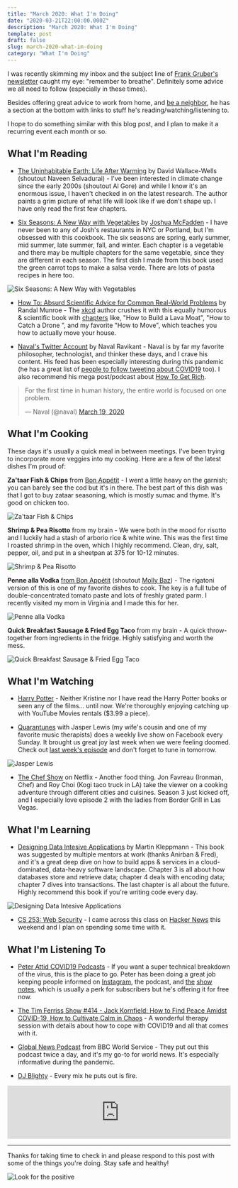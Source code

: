 ```yaml
---
title: "March 2020: What I'm Doing"
date: "2020-03-21T22:00:00.000Z"
description: "March 2020: What I'm Doing"
template: post
draft: false
slug: march-2020-what-im-doing
category: "What I'm Doing"
---
```


<div id="fb-root"></div>
<script async defer crossorigin="anonymous" src="https://connect.facebook.net/en_US/sdk.js#xfbml=1&version=v6.0&appId=83803125734&autoLogAppEvents=1"></script>

I was recently skimming my inbox and the subject line of [Frank Gruber's newsletter](https://tinyletter.com/frankgruber) caught my eye: "remember to breathe". Definitely some advice we all need to follow (especially in these times).

Besides offering great advice to work from home, and [be a neighbor](https://beaneighborcampaign.com/), he has a section at the bottom with links to stuff he's reading/watching/listening to.

I hope to do something similar with this blog post, and I plan to make it a recurring event each month or so.

## What I'm Reading

- [The Uninhabitable Earth: Life After Warming](https://www.amazon.com/dp/B07GVPFH5V/ref=dp-kindle-redirect?_encoding=UTF8&btkr=1) by David Wallace-Wells (shoutout Naveen Selvadurai) - I've been interested in climate change since the early 2000s (shoutout Al Gore) and while I know it's an enormous issue, I haven't checked in on the latest research. The author paints a grim picture of what life will look like if we don't shape up. I have only read the first few chapters.

- [Six Seasons: A New Way with Vegetables](https://www.amazon.com/dp/B01L83TSVE/ref=dp-kindle-redirect?_encoding=UTF8&btkr=1) by [Joshua McFadden](https://twitter.com/joshua_mcfadden) - I have never been to any of Josh's restaurants in NYC or Portland, but I'm obsessed with this cookbook. The six seasons are spring, early summer, mid summer, late summer, fall, and winter. Each chapter is a vegetable and there may be multiple chapters for the same vegetable, since they are different in each season. The first dish I made from this book used the green carrot tops to make a salsa verde. There are lots of pasta recipes in here too.

![Six Seasons: A New Way with Vegetables](/media/2020-03-21-wid/book-0.jpg)

- [How To: Absurd Scientific Advice for Common Real-World Problems](https://www.amazon.com/dp/B07NCQTJV3/ref=dp-kindle-redirect?_encoding=UTF8&btkr=1) by Randal Munroe - The [xkcd](https://xkcd.com/) author crushes it with this equally humorous & scientific book with [chapters](https://blog.xkcd.com/2019/08/02/how-to-chapter-list-and-introduction/) like, "How to Build a Lava Moat", "How to Catch a Drone
  ", and my favorite "How to Move", which teaches you how to actually move your house.

- [Naval's Twitter Account](https://twitter.com/naval) by Naval Ravikant - Naval is by far my favorite philosopher, technologist, and thinker these days, and I crave his content. His feed has been especially interesting during this pandemic (he has a great list of [people to follow tweeting about COVID19](https://twitter.com/i/lists/1221004646656835585) too). I also recommend his mega post/podcast about [How To Get Rich](https://nav.al/rich).

<blockquote class="twitter-tweet"><p lang="en" dir="ltr">For the first time in human history, the entire world is focused on one problem.</p>&mdash; Naval (@naval) <a href="https://twitter.com/naval/status/1240714732689960960?ref_src=twsrc%5Etfw">March 19, 2020</a></blockquote>

## What I'm Cooking

These days it's usually a quick meal in between meetings. I've been trying to incorporate more veggies into my cooking. Here are a few of the latest dishes I'm proud of:

**Za'taar Fish & Chips** from [Bon Appétit](https://www.bonappetit.com/recipe/zaatar-fish-and-chips) - I went a little heavy on the garnish; you can barely see the cod but it's in there. The best part of this dish was that I got to buy zataar seasoning, which is mostly sumac and thyme. It's good on chicken too.

![Za'taar Fish & Chips](/media/2020-03-21-wid/food-0.jpg)

**Shrimp & Pea Risotto** from my brain - We were both in the mood for risotto and I luckily had a stash of arborio rice & white wine. This was the first time I roasted shrimp in the oven, which I highly recommend. Clean, dry, salt, pepper, oil, and put in a sheetpan at 375 for 10-12 minutes.

![Shrimp & Pea Risotto](/media/2020-03-21-wid/food-1.jpg)

**Penne alla Vodka** [from Bon Appétit](https://www.bonappetit.com/recipe/rigatoni-with-easy-vodka-sauce) (shoutout [Molly Baz](https://www.instagram.com/mollybaz)) - The rigatoni version of this is one of my favorite dishes to cook. The key is a full tube of double-concentrated tomato paste and lots of freshly grated parm. I recently visited my mom in Virginia and I made this for her.

![Penne alla Vodka](/media/2020-03-21-wid/food-2.jpg)

**Quick Breakfast Sausage & Fried Egg Taco** from my brain - A quick throw-together from ingredients in the fridge. Highly satisfying and worth the mess.

![Quick Breakfast Sausage & Fried Egg Taco](/media/2020-03-21-wid/food-3.jpg)

## What I'm Watching

- [Harry Potter](<https://en.wikipedia.org/wiki/Harry_Potter_(film_series)>) - Neither Kristine nor I have read the Harry Potter books or seen any of the films... until now. We're thoroughly enjoying catching up with YouTube Movies rentals (\$3.99 a piece).

- [Quarantunes](https://www.facebook.com/events/347152399534482/) with Jasper Lewis (my wife's cousin and one of my favorite music therapists) does a weekly live show on Facebook every Sunday. It brought us great joy last week when we were feeling doomed. Check out [last week's episode](https://www.facebook.com/jasperlewismusic/videos/204971067271645/) and don't forget to tune in tomorrow.

![Jasper Lewis](/media/2020-03-21-wid/jasper.jpg)

- [The Chef Show](https://www.netflix.com/title/81028317) on Netflix - Another food thing. Jon Favreau (Ironman, Chef) and Roy Choi (Kogi taco truck in LA) take the viewer on a cooking adventure through different cities and cuisines. Season 3 just kicked off, and I especially love episode 2 with the ladies from Border Grill in Las Vegas.

## What I'm Learning

- [Designing Data Intesive Applications](https://www.amazon.com/dp/B06XPJML5D/ref=dp-kindle-redirect?_encoding=UTF8&btkr=1) by Martin Kleppmann - This book was suggested by multiple mentors at work (thanks Anirban & Fred), and it's a great deep dive on how to build apps & services in a cloud-dominated, data-heavy software landscape. Chapter 3 is all about how databases store and retrieve data; chapter 4 deals with encoding data; chapter 7 dives into transactions. The last chapter is all about the future. Highly recommend this book if you're writing code every day.

![Designing Data Intesive Applications](/media/2020-03-21-wid/learning-0.jpg)

- [CS 253: Web Security](https://web.stanford.edu/class/cs253/) - I came across this class on [Hacker News](https://news.ycombinator.com/) this weekend and I plan on spending some time with it.

## What I'm Listening To

- [Peter Attid COVID19 Podcasts](https://peterattiamd.com/covid-19/) - If you want a super technical breakdown of the virus, this is the place to go. Peter has been doing a great job keeping people informed on [Instagram](https://www.instagram.com/p/B99yaBngQrr/), the podcast, and [the](https://peterattiamd.com/peterhotez/) [show](https://peterattiamd.com/covid-19-update-03152020/) [notes](https://peterattiamd.com/peterhotez2/), which is usually a perk for subscribers but he's offering it for free now.

- [The Tim Ferriss Show #414 - Jack Kornfield: How to Find Peace Amidst COVID-19, How to Cultivate Calm in Chaos](https://tim.blog/2020/03/12/jack-kornfield-covid19/) - A wonderful therapy session with details about how to cope with COVID19 and all that comes with it.

- [Global News Podcast](https://overcast.fm/itunes135067274/global-news-podcast) from BBC World Service - They put out this podcast twice a day, and it's my go-to for world news. It's especially informative during the pandemic.

- [DJ Blighty](http://mixcloud.com/djblighty) - Every mix he puts out is fire.

<iframe width="100%" height="120" src="https://www.mixcloud.com/widget/iframe/?hide_cover=1&feed=%2FDJBlighty%2Fflashback-friday012-the-lost-tape-old-school-rb-hip-hop-dancehall-ukg%2F" frameborder="0" ></iframe>

---

Thanks for taking time to check in and please respond to this post with some of the things you're doing. Stay safe and healthy!

![Look for the positive](/media/2020-03-21-wid/sidewalk.jpg)
